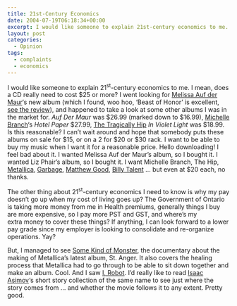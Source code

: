 ```yaml
---
title: 21st-Century Economics
date: 2004-07-19T06:18:34+00:00
excerpt: I would like someone to explain 21st-century economics to me. I mean, does a CD really need to cost $25 or more? I went
layout: post
categories:
  - Opinion
tags:
  - complaints
  - economics
---
```

I would like someone to explain 21<sup>st</sup>-century economics to me. I mean, does a CD really need to cost $25 or more? I went looking for <a href="http://xmadmx.com/" target="_blank">Melissa Auf der Maur</a>&#8216;s new album (which I found, woo hoo, &#8216;Beast of Honor&#8217; is excellent, <a title="Melissa Auf der Maur – Auf der Maur" href="/melissa-auf-der-maur.html" target="_blank">see the review</a>), and happened to take a look at some other albums I was in the market for. _Auf Der Maur_ was $26.99 (marked down to $16.99), <a href="http://www.michellebranch.net/" target="_blank">Michelle Branch</a>&#8216;s _Hotel Paper_ $27.99, <a href="http://www.thehip.com/" target="_blank">The Tragically Hip</a> _In Violet Light_ was $18.99. Is this reasonable? I can&#8217;t wait around and hope that somebody puts these albums on sale for $15, or on a 2 for $20 or $30 rack. I want to be able to buy my music when I want it for a reasonable price. Hello downloading! I feel bad about it. I wanted Melissa Auf der Maur&#8217;s album, so I bought it. I wanted Liz Phair&#8217;s album, so I bought it. I want Michelle Branch, The Hip, <a href="http://www.metallica.com/" target="_blank">Metallica</a>, <a href="http://www.garbage.com/" target="_blank">Garbage</a>, <a href="http://www.matthewgood.org/" target="_blank">Matthew Good</a>, <a href="http://www.billytalent.com" target="_blank">Billy Talent</a> &#8230; but even at $20 each, no thanks.

The other thing about 21<sup>st</sup>-century economics I need to know is why my pay doesn&#8217;t go up when my cost of living goes up? The Government of Ontario is taking more money from me in Health premiums, generally things I buy are more expensive, so I pay more PST and GST, and where&#8217;s my extra money to cover these things? If anything, I can look forward to a lower pay grade since my employer is looking to consolidate and re-organize operations. Yay?

But, I managed to see <a href="http://www.imdb.com/title/tt0387412/" target="_blank">Some Kind of Monster</a>, the documentary about the making of Metallica&#8217;s latest album, St. Anger. It also covers the healing process that Metallica had to go through to be able to sit down together and make an album. Cool. And I saw <a href="http://www.imdb.com/title/tt0343818/" target="_blank">I, Robot</a>. I&#8217;d really like to read <a href="http://www.asimovonline.com/" target="_blank">Isaac Asimov</a>&#8216;s short story collection of the same name to see just where the story comes from &#8230; and whether the movie follows it to any extent. Pretty good.